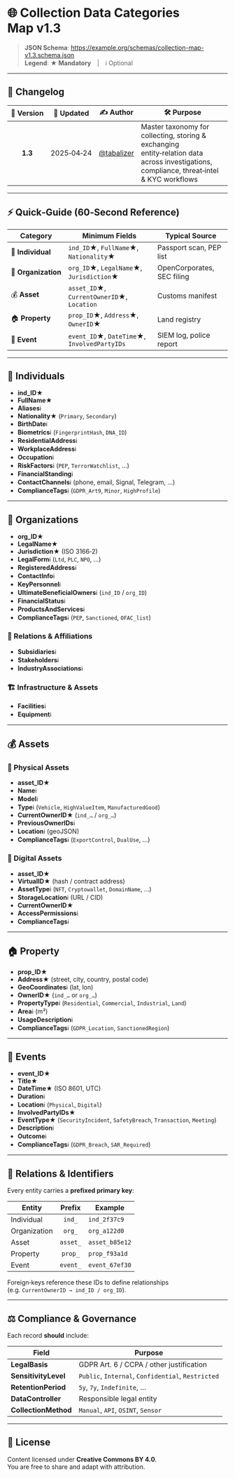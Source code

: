 # 🌐 **Collection Data Categories Map v1.3**

> **JSON Schema**: <https://example.org/schemas/collection-map-v1.3.schema.json>  
> **Legend**: **★ Mandatory** | ℹ️ Optional

---

## 📑 Changelog
| 🔖 Version | 📅 Updated | ✍️ Author | 🛠️ Purpose |
|:---------:|:---------:|:---------:|-----------|
| **1.3** | 2025‑04‑24 | [@tabalizer](https://twitter.com/tabalizer) | Master taxonomy for collecting, storing & exchanging entity‑relation data across investigations, compliance, threat‑intel & KYC workflows |

---

## ⚡ Quick‑Guide (60‑Second Reference)
| Category | Minimum Fields | Typical Source |
|----------|----------------|----------------|
| 👤 **Individual** | `ind_ID`★, `FullName`★, `Nationality`★ | Passport scan, PEP list |
| 🏢 **Organization** | `org_ID`★, `LegalName`★, `Jurisdiction`★ | OpenCorporates, SEC filing |
| 💰 **Asset** | `asset_ID`★, `CurrentOwnerID`★, `Location` | Customs manifest |
| 🏠 **Property** | `prop_ID`★, `Address`★, `OwnerID`★ | Land registry |
| 📅 **Event** | `event_ID`★, `DateTime`★, `InvolvedPartyIDs` | SIEM log, police report |

---

## 👤 Individuals
- **ind_ID**★  
- **FullName**★  
- **Aliases**ℹ️  
- **Nationality**★ (`Primary`, `Secondary`)  
- **BirthDate**ℹ️  
- **Biometrics**ℹ️ (`FingerprintHash`, `DNA_ID`)  
- **ResidentialAddress**ℹ️  
- **WorkplaceAddress**ℹ️  
- **Occupation**ℹ️  
- **RiskFactors**ℹ️ (`PEP`, `TerrorWatchlist`, …)  
- **FinancialStanding**ℹ️  
- **ContactChannels**ℹ️ (phone, email, Signal, Telegram, …)  
- **ComplianceTags**ℹ️ (`GDPR_Art9`, `Minor`, `HighProfile`)

---

## 🏢 Organizations
- **org_ID**★  
- **LegalName**★  
- **Jurisdiction**★ (ISO 3166‑2)  
- **LegalForm**ℹ️ (`Ltd`, `PLC`, `NPO`, …)  
- **RegisteredAddress**ℹ️  
- **ContactInfo**ℹ️  
- **KeyPersonnel**ℹ️  
- **UltimateBeneficialOwners**ℹ️ (`ind_ID` / `org_ID`)  
- **FinancialStatus**ℹ️  
- **ProductsAndServices**ℹ️  
- **ComplianceTags**ℹ️ (`PEP`, `Sanctioned`, `OFAC_list`)

### 🤝 Relations & Affiliations
- **Subsidiaries**ℹ️  
- **Stakeholders**ℹ️  
- **IndustryAssociations**ℹ️

### 🏗️ Infrastructure & Assets
- **Facilities**ℹ️  
- **Equipment**ℹ️

---

## 💰 Assets

### 🚗 Physical Assets
- **asset_ID**★  
- **Name**ℹ️  
- **Model**ℹ️  
- **Type**ℹ️ (`Vehicle`, `HighValueItem`, `ManufacturedGood`)  
- **CurrentOwnerID**★ (`ind_…` / `org_…`)  
- **PreviousOwnerIDs**ℹ️  
- **Location**ℹ️ (geoJSON)  
- **ComplianceTags**ℹ️ (`ExportControl`, `DualUse`, …)

### 💾 Digital Assets
- **asset_ID**★  
- **VirtualID**★ (hash / contract address)  
- **AssetType**ℹ️ (`NFT`, `Cryptowallet`, `DomainName`, …)  
- **StorageLocation**ℹ️ (URL / CID)  
- **CurrentOwnerID**★  
- **AccessPermissions**ℹ️  
- **ComplianceTags**ℹ️

---

## 🏠 Property
- **prop_ID**★  
- **Address**★ (street, city, country, postal code)  
- **GeoCoordinates**ℹ️ (lat, lon)  
- **OwnerID**★ (`ind_…` or `org_…`)  
- **PropertyType**ℹ️ (`Residential`, `Commercial`, `Industrial`, `Land`)  
- **Area**ℹ️ (m²)  
- **UsageDescription**ℹ️  
- **ComplianceTags**ℹ️ (`GDPR_Location`, `SanctionedRegion`)

---

## 📅 Events
- **event_ID**★  
- **Title**★  
- **DateTime**★ (ISO 8601, UTC)  
- **Duration**ℹ️  
- **Location**ℹ️ (`Physical`, `Digital`)  
- **InvolvedPartyIDs**★  
- **EventType**★ (`SecurityIncident`, `SafetyBreach`, `Transaction`, `Meeting`)  
- **Description**ℹ️  
- **Outcome**ℹ️  
- **ComplianceTags**ℹ️ (`GDPR_Breach`, `SAR_Required`)

---

## 🔗 Relations & Identifiers
Every entity carries a **prefixed primary key**:

| Entity | Prefix | Example |
|--------|:------:|---------|
| Individual | `ind_` | `ind_2f37c9` |
| Organization | `org_` | `org_a122d0` |
| Asset | `asset_` | `asset_b85e12` |
| Property | `prop_` | `prop_f93a1d` |
| Event | `event_` | `event_67ef30` |

Foreign‑keys reference these IDs to define relationships  
(e.g. `CurrentOwnerID → ind_ID / org_ID`).

---

## ⚖️ Compliance & Governance
Each record **should** include:

| Field | Purpose |
|-------|---------|
| **LegalBasis** | GDPR Art. 6 / CCPA / other justification |
| **SensitivityLevel** | `Public`, `Internal`, `Confidential`, `Restricted` |
| **RetentionPeriod** | `5y`, `7y`, `Indefinite`, … |
| **DataController** | Responsible legal entity |
| **CollectionMethod** | `Manual`, `API`, `OSINT`, `Sensor` |

---

## 📜 License
Content licensed under **Creative Commons BY 4.0**.  
You are free to share and adapt with attribution.

